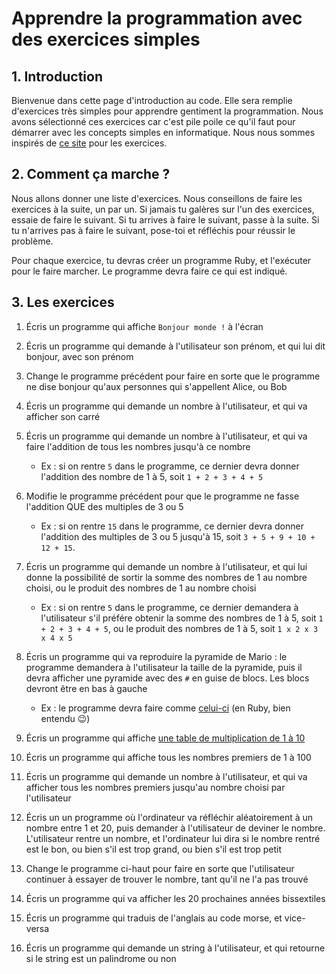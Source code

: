 Apprendre la programmation avec des exercices simples
==========

## 1. Introduction
Bienvenue dans cette page d'introduction au code. Elle sera remplie d'exercices très simples pour apprendre gentiment la programmation. Nous avons sélectionné ces exercices car c'est pile poile ce qu'il faut pour démarrer avec les concepts simples en informatique. Nous nous sommes inspirés de [ce site](https://adriann.github.io/programming_problems.html) pour les exercices.

## 2. Comment ça marche ?
Nous allons donner une liste d'exercices. Nous conseillons de faire les exercices à la suite, un par un. Si jamais tu galères sur l'un des exercices, essaie de faire le suivant. Si tu arrives à faire le suivant, passe à la suite. Si tu n'arrives pas à faire le suivant, pose-toi et réfléchis pour réussir le problème.


Pour chaque exercice, tu devras créer un programme Ruby, et l'exécuter pour le faire marcher. Le programme devra faire ce qui est indiqué.


## 3. Les exercices

1. Écris un programme qui affiche `Bonjour monde !` à l'écran
2. Écris un programme qui demande à l'utilisateur son prénom, et qui lui dit bonjour, avec son prénom
3. Change le programme précédent pour faire en sorte que le programme ne dise bonjour qu'aux personnes qui s'appellent Alice, ou Bob
4. Écris un programme qui demande un nombre à l'utilisateur, et qui va afficher son carré
5. Écris un programme qui demande un nombre à l'utilisateur, et qui va faire l'addition de tous les nombres jusqu'à ce nombre

    * Ex : si on rentre `5` dans le programme, ce dernier devra donner l'addition des nombre de 1 à 5, soit `1 + 2 + 3 + 4 + 5`

6. Modifie le programme précédent pour que le programme ne fasse l'addition QUE des multiples de 3 ou 5
    * Ex : si on rentre `15` dans le programme, ce dernier devra donner l'addition des multiples de 3 ou 5 jusqu'à 15, soit `3 + 5 + 9 + 10 + 12 + 15`.

7. Écris un programme qui demande un nombre à l'utilisateur, et qui lui donne la possibilité de sortir la somme des nombres de 1 au nombre choisi, ou le produit des nombres de 1 au nombre choisi
    * Ex : si on rentre `5` dans le programme, ce dernier demandera à l'utilisateur s'il préfére obtenir la somme des nombres de 1 à 5, soit `1 + 2 + 3 + 4 + 5`, ou le produit des nombres de 1 à 5, soit `1 x 2 x 3 x 4 x 5`

8. Écris un programme qui va reproduire la pyramide de Mario : le programme demandera à l'utilisateur la taille de la pyramide, puis il devra afficher une pyramide avec des `#` en guise de blocs. Les blocs devront être en bas à gauche
    * Ex : le programme devra faire comme [celui-ci](http://www.korenlc.com/mario-pyramid-in-c/) (en Ruby, bien entendu 😉)

9. Écris un programme qui affiche [une table de multiplication de 1 à 10](http://ekladata.com/02pAsqn3cSH1kWsv4qb1DLASXAY.jpg)
10. Écris un programme qui affiche tous les nombres premiers de 1 à 100
11. Écris un programme qui demande un nombre à l'utilisateur, et qui va afficher tous les nombres premiers jusqu'au nombre choisi par l'utilisateur
12. Écris un un programme où l'ordinateur va réfléchir aléatoirement à un nombre entre 1 et 20, puis demander à l'utilisateur de deviner le nombre. L'utilisateur rentre un nombre, et l'ordinateur lui dira si le nombre rentré est le bon, ou bien s'il est trop grand, ou bien s'il est trop petit
13. Change le programme ci-haut pour faire en sorte que l'utilisateur continuer à essayer de trouver le nombre, tant qu'il ne l'a pas trouvé
14. Écris un programme qui va afficher les 20 prochaines années bissextiles
15. Écris un programme qui traduis de l'anglais au code morse, et vice-versa
16. Écris un programme qui demande un string à l'utilisateur, et qui retourne si le string est un palindrome ou non